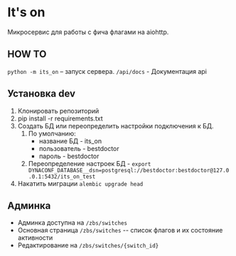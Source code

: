 It's on
=======

Микросервис для работы с фича флагами на aiohttp.

HOW TO
------

`python -m its_on` – запуск сервера.
`/api/docs` - Документация api


Установка dev
------

1. Клонировать репозиторий
2. pip install -r requirements.txt
3. Создать БД или переопределить настройки подключения к БД.
    1. По умолчанию:
        - название БД - its_on
        - пользователь - bestdoctor
        - пароль - bestdoctor
    2. Переопределение настроек БД - `export DYNACONF_DATABASE__dsn=postgresql://bestdoctor:bestdoctor@127.0.0.1:5432/its_on_test`
4. Накатить миграции `alembic upgrade head`


Админка
------

* Админка доступна на `/zbs/switches`
* Основная страница `/zbs/switches` -- список флагов и их состояние активности
* Редактирование на `/zbs/switches/{switch_id}`
